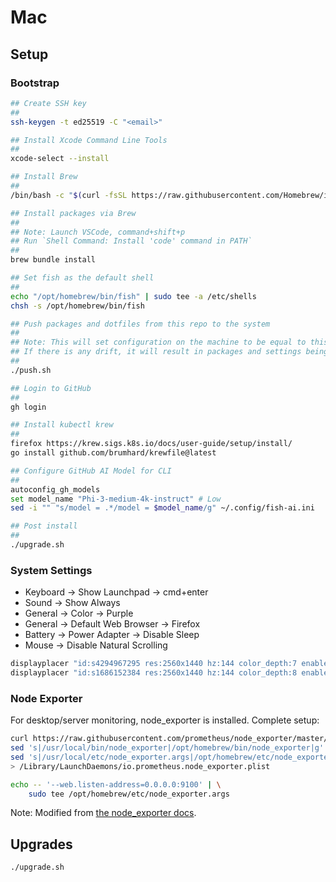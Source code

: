 # Mac

## Setup

### Bootstrap

```bash
## Create SSH key
##
ssh-keygen -t ed25519 -C "<email>"

## Install Xcode Command Line Tools
##
xcode-select --install

## Install Brew
##
/bin/bash -c "$(curl -fsSL https://raw.githubusercontent.com/Homebrew/install/HEAD/install.sh)"

## Install packages via Brew
##
## Note: Launch VSCode, command+shift+p
## Run `Shell Command: Install 'code' command in PATH`
##
brew bundle install

## Set fish as the default shell
##
echo "/opt/homebrew/bin/fish" | sudo tee -a /etc/shells
chsh -s /opt/homebrew/bin/fish

## Push packages and dotfiles from this repo to the system
## 
## Note: This will set configuration on the machine to be equal to this repo.
## If there is any drift, it will result in packages and settings being removed.
##
./push.sh

## Login to GitHub
##
gh login

## Install kubectl krew
##
firefox https://krew.sigs.k8s.io/docs/user-guide/setup/install/
go install github.com/brumhard/krewfile@latest

## Configure GitHub AI Model for CLI
##
autoconfig_gh_models
set model_name "Phi-3-medium-4k-instruct" # Low
sed -i "" "s/model = .*/model = $model_name/g" ~/.config/fish-ai.ini

## Post install
##
./upgrade.sh
```

### System Settings

- Keyboard -> Show Launchpad -> cmd+enter
- Sound -> Show Always
- General -> Color -> Purple
- General -> Default Web Browser -> Firefox
- Battery -> Power Adapter -> Disable Sleep
- Mouse -> Disable Natural Scrolling

```sh
displayplacer "id:s4294967295 res:2560x1440 hz:144 color_depth:7 enabled:true scaling:off origin:(0,0) degree:0"
displayplacer "id:s1686152384 res:2560x1440 hz:144 color_depth:8 enabled:true scaling:off origin:(-2560,0) degree:0"
```

### Node Exporter

For desktop/server monitoring, node_exporter is installed. Complete setup:

```bash
curl https://raw.githubusercontent.com/prometheus/node_exporter/master/examples/launchctl/io.prometheus.node_exporter.plist | \
sed 's|/usr/local/bin/node_exporter|/opt/homebrew/bin/node_exporter|g' | \
sed 's|/usr/local/etc/node_exporter.args|/opt/homebrew/etc/node_exporter.args|g' \
> /Library/LaunchDaemons/io.prometheus.node_exporter.plist

echo -- '--web.listen-address=0.0.0.0:9100' | \
	sudo tee /opt/homebrew/etc/node_exporter.args
```

Note: Modified from [the node_exporter docs](https://github.com/prometheus/node_exporter/blob/master/examples/launchctl/README.md).

## Upgrades

```sh
./upgrade.sh
```

